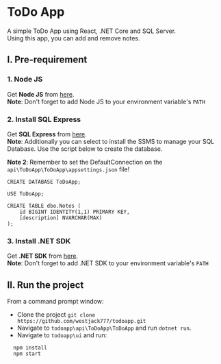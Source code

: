 # ToDo App
A simple ToDo App using React, .NET Core and SQL Server.  
Using this app, you can add and remove notes.


## I. Pre-requirement
### 1. Node JS
Get **Node JS** from [here](https://nodejs.org/en/download).  
**Note**: Don't forget to add Node JS to your environment variable's `PATH` 

### 2. Install SQL Express
Get **SQL Express** from [here](https://www.microsoft.com/en-us/sql-server/sql-server-downloads).  
**Note**: Additionally you can select to install the SSMS to manage your SQL Database. Use the script below to create the database.  
  
**Note 2**: Remember to set the DefaultConnection on the `api\ToDoApp\ToDoApp\appsettings.json` file!
```
CREATE DATABASE ToDoApp;

USE ToDoApp;

CREATE TABLE dbo.Notes (
    id BIGINT IDENTITY(1,1) PRIMARY KEY,
    [description] NVARCHAR(MAX)
);
```

### 3. Install .NET SDK
Get **.NET SDK** from [here](https://dotnet.microsoft.com/download).  
**Note**: Don't forget to add .NET SDK to your environment variable's `PATH` 


## II. Run the project
From a command prompt window:
- Clone the project `git clone https://github.com/westjack777/todoapp.git`
- Navigate to `todoapp\api\ToDoApp\ToDoApp` and run `dotnet run`.
- Navigate to `todoapp\ui` and run:  
```
  npm install
  npm start
```

